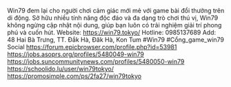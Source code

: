 Win79 đem lại cho người chơi cảm giác mới mẻ với game bài đổi thưởng trên di động. Sở hữu nhiều tính năng độc đáo và đa dạng trò chơi thú vị, Win79 không ngừng cập nhật nội dung, giúp bạn luôn có trải nghiệm giải trí phong phú và cuốn hút.
Website: https://win79.tokyo/
Hotline: 0985137689
Add: 48 Hai Bà Trưng, TT. Đắk Hà, Đăk Hà, Kon Tum
#Win79 #Cổng_game_win79
Social
https://forum.epicbrowser.com/profile.php?id=53981
https://jobs.asoprs.org/profiles/5480049-win79
https://jobs.suncommunitynews.com/profiles/5480050-win79
https://schoolido.lu/user/win79tokyo/
https://promosimple.com/ps/2fa27/win79tokyo